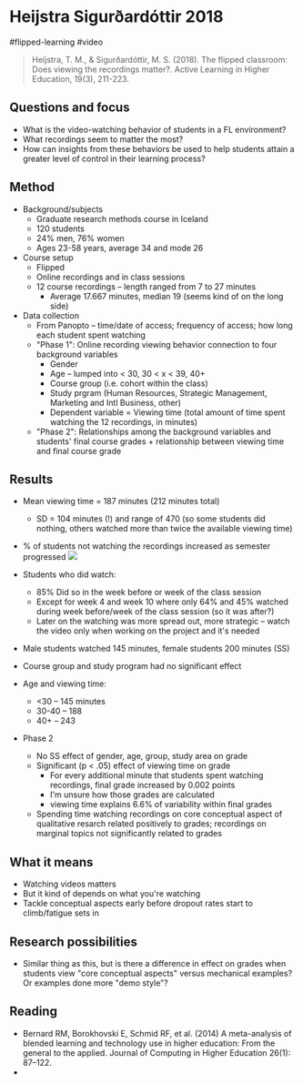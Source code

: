 # Heijstra Sigurðardóttir 2018

#flipped-learning #video 

>Heijstra, T. M., & Sigurðardóttir, M. S. (2018). The flipped classroom: Does viewing the recordings matter?. Active Learning in Higher Education, 19(3), 211-223.

## Questions and focus

- What is the video-watching behavior of students in a FL environment?
- What recordings seem to matter the most? 
- How can insights from these behaviors be used to help students attain a greater level of control in their learning process? 


## Method

- Background/subjects
    - Graduate research methods course in Iceland
    - 120 students 
    - 24% men, 76% women
    - Ages 23-58 years, average 34 and mode 26
- Course setup
    - Flipped
    - Online recordings and in class sessions
    - 12 course recordings – length ranged from 7 to 27 minutes 
        - Average 17.667 minutes, median 19 (seems kind of on the long side)
- Data collection
    - From Panopto – time/date of access; frequency of access; how long each student spent watching
    - "Phase 1": Online recording viewing behavior connection to four background variables
        - Gender
        - Age – lumped into < 30, 30 < x < 39, 40+
        - Course group (i.e. cohort within the class) 
        - Study prgram (Human Resources, Strategic Management, Marketing and Intl Business, other) 
        - Dependent variable = Viewing time (total amount of time spent watching the 12 recordings, in minutes)
    - "Phase 2": Relationships among the background variables and students' final course grades + relationship between viewing time and final course grade


## Results 

- Mean viewing time = 187 minutes (212 minutes total)
    - SD = 104 minutes (!) and range of 470 (so some students did nothing, others watched more than twice the available viewing time)
- % of students not watching the recordings increased as semester progressed
![](https://i.imgur.com/6uPPxef.jpg)
- Students who did watch:
    - 85% Did so in the week before or week of the class session
    - Except for week 4 and week 10 where only 64% and 45% watched during week before/week of the class session (so it was after?)
    - Later on the watching was more spread out, more strategic – watch the video only when working on the project and it's needed 
- Male students watched 145 minutes, female students 200 minutes (SS) 
- Course group and study program had no significant effect 
- Age and viewing time: 
    - <30 – 145 minutes
    - 30-40 – 188
    - 40+ – 243


- Phase 2
    - No SS effect of gender, age, group, study area on grade 
    - Significant (p < .05) effect of viewing time on grade
        - For every additional minute that students spent watching recordings, final grade increased by 0.002 points 
        - I'm unsure how those grades are calculated
        - viewing time explains 6.6% of variability within final grades 
    - Spending time watching recordings on core conceptual aspect of qualitative resarch related positively to grades; recordings on marginal topics not significantly related to grades 

## What it means

- Watching videos matters 
- But it kind of depends on what you're watching
- Tackle conceptual aspects early before dropout rates start to climb/fatigue sets in 



## Research possibilities

- Similar thing as this, but is there a difference in effect on grades when students view "core conceptual aspects" versus mechanical examples? Or examples done more "demo style"? 

## Reading

- Bernard RM, Borokhovski E, Schmid RF, et al. (2014) A meta-analysis of blended learning and technology use in higher education: From the general to the applied. Journal of Computing in Higher Education 26(1): 87–122. 
- 